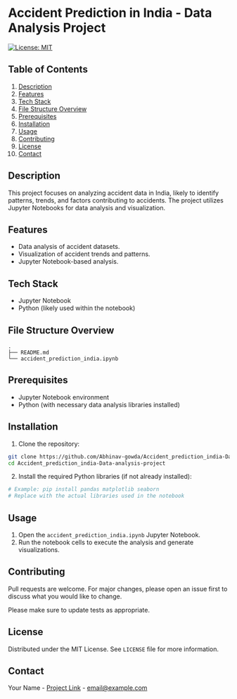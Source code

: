 # Accident Prediction in India - Data Analysis Project

[![License: MIT](https://img.shields.io/badge/License-MIT-blue.svg)](https://opensource.org/licenses/MIT)

## Table of Contents

1.  [Description](#description)
2.  [Features](#features)
3.  [Tech Stack](#tech-stack)
4.  [File Structure Overview](#file-structure-overview)
5.  [Prerequisites](#prerequisites)
6.  [Installation](#installation)
7.  [Usage](#usage)
8.  [Contributing](#contributing)
9.  [License](#license)
10. [Contact](#contact)

## Description

This project focuses on analyzing accident data in India, likely to identify patterns, trends, and factors contributing to accidents. The project utilizes Jupyter Notebooks for data analysis and visualization.

<!-- TODO: Add more details about the project's goals and objectives -->

## Features

*   Data analysis of accident datasets.
*   Visualization of accident trends and patterns.
*   Jupyter Notebook-based analysis.

<!-- TODO: Elaborate on specific features and insights gained from the analysis -->

## Tech Stack

*   Jupyter Notebook
*   Python (likely used within the notebook)

<!-- TODO: List specific Python libraries used, such as pandas, matplotlib, seaborn, etc. -->

## File Structure Overview

```text
.
├── README.md
└── accident_prediction_india.ipynb
```

## Prerequisites

*   Jupyter Notebook environment
*   Python (with necessary data analysis libraries installed)

## Installation

1.  Clone the repository:
   ```bash
   git clone https://github.com/Abhinav-gowda/Accident_prediction_india-Data-analysis-project.git
   cd Accident_prediction_india-Data-analysis-project
   ```

2.  Install the required Python libraries (if not already installed):
   ```bash
   # Example: pip install pandas matplotlib seaborn
   # Replace with the actual libraries used in the notebook
   ```

## Usage

1.  Open the `accident_prediction_india.ipynb` Jupyter Notebook.
2.  Run the notebook cells to execute the analysis and generate visualizations.

<!-- TODO: Add specific instructions on how to interact with the notebook and interpret the results -->

## Contributing

Pull requests are welcome. For major changes, please open an issue first to discuss what you would like to change.

Please make sure to update tests as appropriate.

## License

Distributed under the MIT License. See `LICENSE` file for more information.

<!-- TODO: Create LICENSE file -->

## Contact

Your Name - [Project Link](https://github.com/Abhinav-gowda/Accident_prediction_india-Data-analysis-project) - email@example.com
